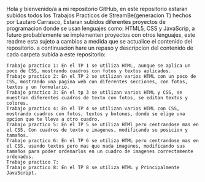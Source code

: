 Hola y bienvenido/a a mi repositorio GitHub, en este repositorio estaran subidos todos los Trabajos Practicos de StreamBe(generacion T) hechos por Lautaro Carrasco, Estaran subidos diferentes proyectos de programacion donde se usan lenguajes como: HTML5, CSS y JavaScrip, a futuro probablemente se implementen proyectos con otros lenguajes, este readme esta sujeto a cambios a medida que se actualice el contenido del repositorio. a continuacion hare un repaso y descripcion del contenido de cada carpeta subida a este repositorio:

    Trabajo practico 1: En el TP 1 se utiliza HTML, aunque se aplica un poco de CSS, mostrando cuadros con fotos y textos aplicados.
    Trabajo practico 2: En el TP 2 se utilizan varios HTML con un poco de CSS, mostrando una pagina web con diferentes secciones, con fotos, textos y un formulario.
    Trabajo practico 3: En el tp 3 se utilizan varios HTML y CSS, se muestran diferentes cuadros de texto con fotos, se editan textos y colores.
    Trabajo practico 4: En el TP 4 se utilizan varios HTML con CSS, mostrando cuadros con fotos, textos y botones, donde se elige una opcion que te lleva a otro cuadro.
    Trabajo practico 5: En el TP 5 se utiliza HTMl pero centrandose mas en el CSS, Con cuadros de texto e imagenes, modificando su posicion y tamaños.
    Trabajo practico 6: En el TP 6 se utiliza HTML pero centrandose mas en el CSS, usando textos pero mas que nada imagenes, modificando sus tamaños para poder ordenarlos en un cuadro de imagenes correctamente ordenados.
    Trabajo practico 7:
    Trabajo practico 8: En el TP 8 se utiliza HTML y Principalmente JavaScript.
